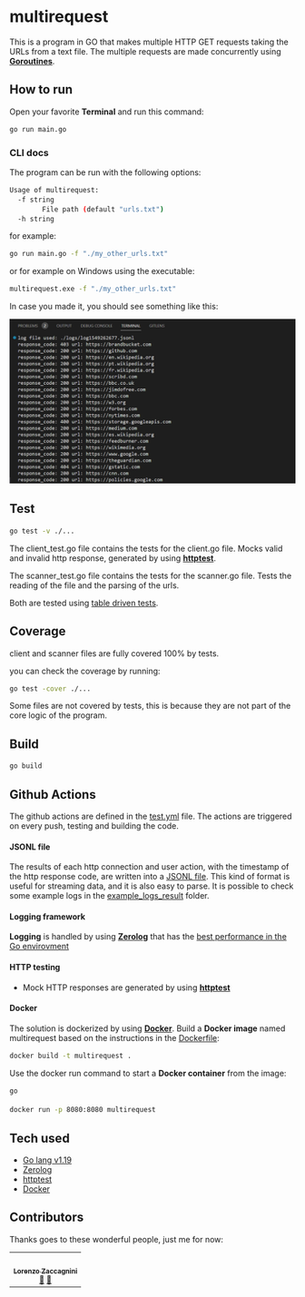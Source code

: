 # multirequest

This is a program in GO that makes multiple HTTP GET requests taking the URLs from a text file. The multiple requests are made concurrently using **[Goroutines](https://go.dev/doc/effective_go#goroutines)**.

## How to run

Open your favorite **Terminal** and run this command:

```sh
go run main.go
```

### CLI docs

The program can be run with the following options:

```sh
Usage of multirequest:
  -f string
        File path (default "urls.txt")
  -h string
```

for example:

```sh
go run main.go -f "./my_other_urls.txt"
```

or for example on Windows using the executable:

```sh
multirequest.exe -f "./my_other_urls.txt"
```

In case you made it, you should see something like this:

![multirequest](running.jpg)

## Test

```sh
go test -v ./...
```

The client_test.go file contains the tests for the client.go file. Mocks valid and invalid http response, generated by using **[httptest](https://pkg.go.dev/net/http/httptest)**.

The scanner_test.go file contains the tests for the scanner.go file. Tests the reading of the file and the parsing of the urls.

Both are tested using [table driven tests](https://dave.cheney.net/2019/05/07/prefer-table-driven-tests).

## Coverage

client and scanner files are fully covered 100% by tests.

you can check the coverage by running:

```sh
go test -cover ./...
```

Some files are not covered by tests, this is because they are not part of the core logic of the program.

## Build

```sh
go build
```

## Github Actions

The github actions are defined in the [test.yml](.github/workflows/test.yml) file. The actions are triggered on every push, testing and building the code.

#### JSONL file

The results of each http connection and user action, with the timestamp of the http response code, are written into a [JSONL file](https://jsonlines.org/). This kind of format is useful for streaming data, and it is also easy to parse. It is possible to check some example logs in the [example_logs_result](example_logs_result) folder.

#### Logging framework

**Logging** is handled by using **[Zerolog](https://pkg.go.dev/github.com/rs/zerolog)** that has the [best performance in the Go envirovment](https://github.com/rs/zerolog#benchmarks)

#### HTTP testing

- Mock HTTP responses are generated by using **[httptest](https://pkg.go.dev/net/http/httptest)**

#### Docker

The solution is dockerized by using **[Docker](https://www.docker.com/)**. Build a **Docker image** named multirequest based on the instructions in the [Dockerfile]():

```sh
docker build -t multirequest .
```

Use the docker run command to start a **Docker container** from the image:

```sh
go

docker run -p 8080:8080 multirequest
```

## Tech used

- [Go lang v1.19](https://go.dev/)
- [Zerolog](https://pkg.go.dev/github.com/rs/zerolog)
- [httptest](https://pkg.go.dev/net/http/httptest)
- [Docker](https://www.docker.com/)

## Contributors

Thanks goes to these wonderful people, just me for now:

<!-- ALL-CONTRIBUTORS-LIST:START - Do not remove or modify this section -->
<!-- prettier-ignore-start -->
<!-- markdownlint-disable -->
<table>
    <td align="center"><a href=" "><img src="https://avatars.githubusercontent.com/u/18169376?s=96&v=4" width="100px;" alt=""/><br /><sub><b>Lorenzo Zaccagnini</b></sub></a><br /><a href="https://it.linkedin.com/in/lorenzo-zaccagnini" title="LinkedIn">💬</a> <a href="https://github.com/LorenzoZaccagnini" title="GitHub">📖</a></td>
</table>
<!-- markdownlint-enable -->
<!-- prettier-ignore-end -->
<!-- ALL-CONTRIBUTORS-LIST:END -->
